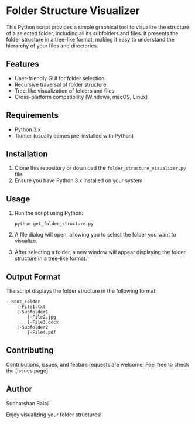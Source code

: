 # Folder Structure Visualizer

This Python script provides a simple graphical tool to visualize the structure of a selected folder, including all its subfolders and files. It presents the folder structure in a tree-like format, making it easy to understand the hierarchy of your files and directories.

## Features

- User-friendly GUI for folder selection
- Recursive traversal of folder structure
- Tree-like visualization of folders and files
- Cross-platform compatibility (Windows, macOS, Linux)

## Requirements

- Python 3.x
- Tkinter (usually comes pre-installed with Python)

## Installation

1. Clone this repository or download the `folder_structure_visualizer.py` file.
2. Ensure you have Python 3.x installed on your system.

## Usage

1. Run the script using Python:

   ```
   python get_folder_structure.py
   ```

2. A file dialog will open, allowing you to select the folder you want to visualize.

3. After selecting a folder, a new window will appear displaying the folder structure in a tree-like format.

## Output Format

The script displays the folder structure in the following format:

```
- Root_Folder
    |-File1.txt
    |-Subfolder1
        |-File2.jpg
        |-File3.docx
    |-Subfolder2
        |-File4.pdf
```

## Contributing

Contributions, issues, and feature requests are welcome! Feel free to check the [issues page]

## Author
Sudharshan Balaji

Enjoy visualizing your folder structures!

